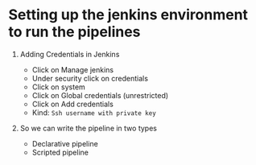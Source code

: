 # Setting up the jenkins environment to run the pipelines

1. Adding Credentials in Jenkins
   - Click on Manage jenkins
   - Under security click on credentials
   - Click on system
   - Click on Global credentials (unrestricted)
   - Click on Add credentials
   - Kind: ``` Ssh username with private key ```



1. So we can write the pipeline in two types
   - Declarative pipeline
   - Scripted pipeline
